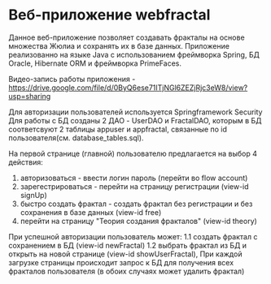 # Веб-приложение webfractal

Данное веб-приложение позволяет создавать фракталы на основе множества Жюлиа и сохранять их в базе данных.
Приложение реализованно на языке Java с использованием фреймворка Spring, БД Oracle, Hibernate ORM и фреймворка PrimeFaces.

Видео-запись работы приложения - https://drive.google.com/file/d/0ByQ6ese71ITjNGl6ZEZjRjc3eW8/view?usp=sharing

Для авторизации пользователей используется Springframework Security
Для работы с БД созданы 2 ДАО - UserDAO и FractalDAO, которым в БД соответсвуют
2 таблицы appuser и appfractal, связанные по id пользователя(см. database_tables.sql).

На первой странице (главной) пользователю предлагается на выбор 4 действия:
 1. авторизоваться - ввести логин пароль (перейти во flow account)
 2. зарегестрироваться - перейти на страницу регистрации  (view-id signUp)
 3. быстро создать фрактал - создать фрактал без регистрации и без сохранения в базе данных (view-id free)
 4. перейти на страницу "Теория создания фракталов" (view-id theory)
 
 При успешной авторизации пользователь может:
 1.1 создать фрактал с сохранением в БД (view-id newFractal)
 1.2 выбрать фрактал из БД и открыть на новой странице (view-id showUserFractal),
     При каждой загрузке страницы происходит запрос к БД для получения всех фракталов пользователя
    (в обоих случаях может удалить фрактал)


